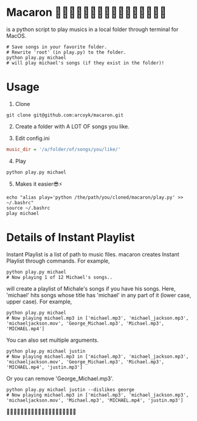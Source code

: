 # Macaron 🎵🎵🎵🎵🎵🎵🎵🎵🎵🎵🎵🎵🎵🎵🎵🎵
is a python script to play musics in a local folder through terminal for MacOS.

```
# Save songs in your favorite folder.
# Rewrite 'root' (in play.py) to the folder.
python play.py michael
# will play michael's songs (if they exist in the folder)!
```

# Usage

1. Clone
```
git clone git@github.com:arcoyk/macaron.git
```

2. Create a folder with A LOT OF songs you like.

3. Edit config.ini
```config.ini
music_dir = '/a/folder/of/songs/you/like/'
```

4. Play
```
python play.py michael
```

5. Makes it easier😎⚡️
```
echo "alias play='python /the/path/you/cloned/macaron/play.py' >> ~/.bashrc"
source ~/.bashrc
play michael
```

# Details of Instant Playlist

Instant Playlist is a list of path to music files.
macaron creates Instant Playlist through commands. For example,

```
python play.py michael
# Now playing 1 of 12 Michael's songs..
```

will create a playlist of Michale's songs if you have his songs.
Here, 'michael' hits songs whose title has 'michael' in any part of it (lower case, upper case).
For example,

```
python play.py michael
# Now playing michael.mp3 in ['michael.mp3', 'michael_jackson.mp3', 'michaeljackson.mov', 'George_Michael.mp3', 'Michael.mp3', 'MICHAEL.mp4']
```

You can also set multiple arguments.
```
python play.py michael justin
# Now playing michael.mp3 in ['michael.mp3', 'michael_jackson.mp3', 'michaeljackson.mov', 'George_Michael.mp3', 'Michael.mp3', 'MICHAEL.mp4', 'justin.mp3']
```

Or you can remove 'George_Michael.mp3'.

```
python play.py michael justin --dislikes george
# Now playing michael.mp3 in ['michael.mp3', 'michael_jackson.mp3', 'michaeljackson.mov', 'Michael.mp3', 'MICHAEL.mp4', 'justin.mp3']
```

🎵🎵🎵🎵🎵🎵🎵🎵🎵🎵🎵🎵🎵🎵🎵🎵🎵🎵🎵🎵

